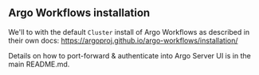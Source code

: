 ## Argo Workflows installation
We'll to with the default `Cluster` install of Argo Workflows as described in their own docs:
https://argoproj.github.io/argo-workflows/installation/

Details on how to port-forward & authenticate into Argo Server UI is in the main README.md.
